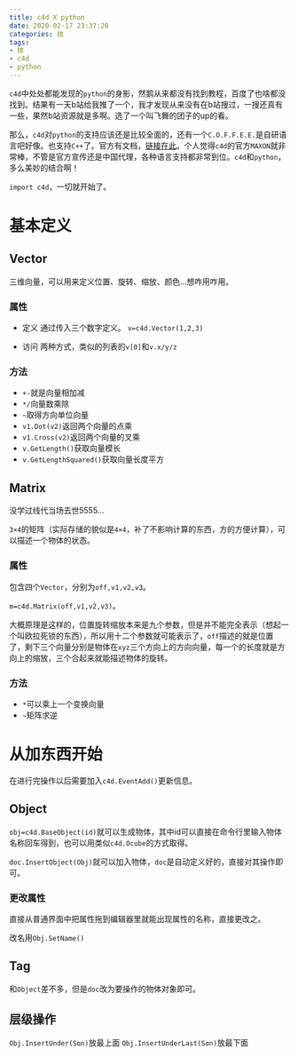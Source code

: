 ```yaml
---
title: c4d X python
date: 2020-02-17 23:37:20
categories: 技
tags:
- 技
- c4d
- python
---
```


`c4d`中处处都能发现的`python`的身影，然鹅从来都没有找到教程，百度了也啥都没找到。结果有一天b站给我推了一个，我才发现从来没有在b站搜过，一搜还真有一些，果然b站资源就是多啊。选了一个叫飞舞的团子的up的看。

那么，`c4d`对`python`的支持应该还是比较全面的，还有一个`C.O.F.F.E.E.`是自研语言吧好像。也支持`C++`了。官方有文档，[链接在此](https://developers.maxon.net/)。个人觉得`c4d`的官方`MAXON`就非常棒，不管是官方宣传还是中国代理，各种语言支持都非常到位。`c4d`和`python`，多么美妙的结合啊！

`import c4d`，一切就开始了。

# 基本定义

## Vector
三维向量，可以用来定义位置、旋转、缩放、颜色...想咋用咋用。


### 属性
* 定义
通过传入三个数字定义。
`v=c4d.Vector(1,2,3)`

* 访问
两种方式，类似的列表的`v[0]`和`v.x/y/z`

### 方法

* `+-`就是向量相加减
* `*/`向量数乘除
* `~`取得方向单位向量
* `v1.Dot(v2)`返回两个向量的点乘
* `v1.Cross(v2)`返回两个向量的叉乘
* `v.GetLength()`获取向量模长
* `v.GetLengthSquared()`获取向量长度平方

## Matrix
没学过线代当场去世5555...

`3×4`的矩阵（实际存储的貌似是`4×4`，补了不影响计算的东西，方的方便计算），可以描述一个物体的状态。

### 属性
包含四个`Vector`，分别为`off,v1,v2,v3`。

`m=c4d.Matrix(off,v1,v2,v3)`。

大概原理是这样的，位置旋转缩放本来是九个参数，但是并不能完全表示（想起一个叫欧拉死锁的东西），所以用十二个参数就可能表示了，`off`描述的就是位置了，剩下三个向量分别是物体在`xyz`三个方向上的方向向量，每一个的长度就是方向上的缩放，三个合起来就能描述物体的旋转。

### 方法
* `*`可以乘上一个变换向量
* `~`矩阵求逆

# 从加东西开始
在进行完操作以后需要加入`c4d.EventAdd()`更新信息。

## Object
`obj=c4d.BaseObject(id)`就可以生成物体，其中id可以直接在命令行里输入物体名称回车得到，也可以用类似`c4d.Ocube`的方式取得。

`doc.InsertObject(Obj)`就可以加入物体，`doc`是自动定义好的，直接对其操作即可。

### 更改属性
直接从普通界面中把属性拖到编辑器里就能出现属性的名称，直接更改之。

改名用`Obj.SetName()`

## Tag
和`Object`差不多，但是`doc`改为要操作的物体对象即可。

## 层级操作
`Obj.InsertUnder(Son)`放最上面
`Obj.InsertUnderLast(Son)`放最下面